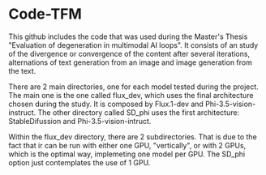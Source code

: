 # Code-TFM

This github includes the code that was used during the Master's Thesis "Evaluation of degeneration in multimodal AI loops". It consists of an study of the divergence or convergence of the content after several iterations, alternations of text generation from an image and image generation from the text. 

There are 2 main directories, one for each model tested during the project. The main one is the one called flux_dev, which uses the final architecture chosen during the study. It is composed by Flux.1-dev and Phi-3.5-vision-instruct. The other directory called SD_phi uses the first architecture: StableDifussion and Phi-3.5-vision-intruct.

Within the flux_dev directory, there are 2 subdirectories. That is due to the fact that ir can be run with either one GPU, "vertically", or with 2 GPUs, which is the optimal way, implemeting one model per GPU. The SD_phi option just contemplates the use of 1 GPU.
